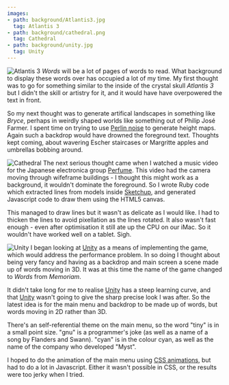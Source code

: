 ```yaml
---
images:
- path: background/Atlantis3.jpg
  tag: Atlantis 3
- path: background/cathedral.png
  tag: Cathedral
- path: background/unity.jpg
  tag: Unity
---
```

![Atlantis 3](background/Atlantis3.jpg)
*Words* will be a lot of pages of words to read. What background
to display these words over has occupied a lot of my time. My first
thought was to go for something similar to the inside of the crystal
skull *Atlantis 3* but I didn't the skill or artistry for it,
and it would have have overpowered the text in front.

So my next thought was to generate artifical landscapes in something
like *Bryce*, perhaps in weirdly shaped worlds
like something out of Philip Jos&eacute; Farmer. I spent time
on trying to use [Perlin noise](https://en.wikipedia.org/wiki/Perlin_noise)
to generate height maps. Again such a backdrop would have drowned
the foreground text. Thoughts kept coming, about wavering Escher
staircases or Margritte apples and umbrellas bobbing around.

![Cathedral](background/cathedral.png)
The next serious thought came when I watched a music video for
the Japanese electronica group [Perfume](https://www.perfume-global.com/).
This video had the camera moving through wifeframe buildings -
I thought this might work as a background, it wouldn't dominate
the foreground. So I wrote Ruby code which extracted lines from
models inside [Sketchup](https://www.sketchup.com), and generated
Javascript code to draw them using the HTML5 canvas.

This managed to draw lines but it wasn't as delicate as I would
like. I had to thicken the lines to avoid pixellation as the lines
rotated. It also wasn't fast enough - even after optimisation it
still ate up the CPU on our iMac. So it wouldn't have worked well
on a tablet. Sigh.

![Unity](background/unity.jpg)
I began looking at [Unity](https://unity3d.com) as a means of implementing the game,
which would address the performance problem. In so doing I
thought about being very fancy and having as a backdrop and
main screen a scene made up of words moving in 3D. It was at this time
the name of the game changed to *Words* from *Memoriam*.

It didn't take long for me to realise [Unity](https://unity3d.com) has a steep
learning curve, and that [Unity](https://unity3d.com) wasn't going to give the
sharp precise look I was after. So the latest idea is for
the main menu and backdrop to be made up of words, but
words moving in 2D rather than 3D.

There's an self-referential theme on the main menu, so the word "tiny" is
in a small point size. "gnu" is a programmer's joke (as well as a name of
a song by Flanders and Swann). "cyan" is in the colour cyan, as well
as the name of the company who developed "Myst".

I hoped to do the animation of the main menu using
[CSS animations](https://www.w3schools.com/css/css3_animations.asp),
but had to do a lot in Javascript. Either it wasn't possible in
CSS, or the results were too jerky when I tried.
